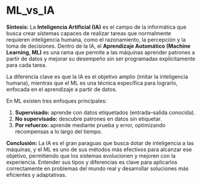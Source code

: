 # ML_vs_IA
**Síntesis:**
La **Inteligencia Artificial (IA)** es el campo de la informática que busca crear sistemas capaces de realizar tareas que normalmente requieren inteligencia humana, como el razonamiento, la percepción y la toma de decisiones.
Dentro de la IA, el **Aprendizaje Automático (Machine Learning, ML)** es una rama que permite a las máquinas aprender patrones a partir de datos y mejorar su desempeño sin ser programadas explícitamente para cada tarea.

La diferencia clave es que la IA es el objetivo amplio (imitar la inteligencia humana), mientras que el ML es una técnica específica para lograrlo, enfocada en el aprendizaje a partir de datos.

En ML existen tres enfoques principales:

1. **Supervisado:** aprende con datos etiquetados (entrada–salida conocida).
2. **No supervisado:** descubre patrones en datos sin etiquetar.
3. **Por refuerzo:** aprende mediante prueba y error, optimizando recompensas a lo largo del tiempo.

**Conclusión:**
La IA es el gran paraguas que busca dotar de inteligencia a las máquinas, y el ML es uno de sus métodos más efectivos para alcanzar ese objetivo, permitiendo que los sistemas evolucionen y mejoren con la experiencia. Entender sus tipos y diferencias es clave para aplicarlos correctamente en problemas del mundo real y desarrollar soluciones más eficientes y adaptativas.
